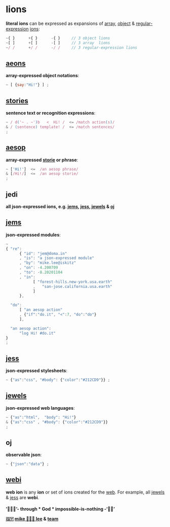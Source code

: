 # lions

**literal ions** can be expressed as expansions of
[array](http://www.ecma-international.org/ecma-262/6.0/index.html#sec-array-initializer),
[object](http://www.ecma-international.org/ecma-262/6.0/index.html#sec-object-initializer)
&
[regular-expression](http://www.ecma-international.org/ecma-262/6.0/index.html#sec-literals-regular-expression-literals)
[ions](ion.md#ion):

```javascript
~{ }      +{ }      -{ }     // 3 object lions
~[ ]      +[ ]      -[ ]     // 3 array  lions
~/ /      +/ /      -/ /     // 3 regular-expression lions
```

## [aeons](aeons.md)

**array-expressed object notations**:

```javascript
~ [ {say:"Hi!"} ] ;
```

## [stories](stories.md)

**sentence text or recognition expressions**:

```javascript
~ / d('~ . ~')b   <  Hi! /  <= /match action(s)/
& / (sentence) template! /  <= /match sentences/
;
```

## [aesop](aesop.md)

**array-expressed [storie](stories.md) or phrase**:

```javascript
~ ['Hi!']  <=  /an aesop phrase/
& [/Hi!/]  <=  /an aesop storie/
;
```

## jedi

**all json-expressed ions, e.g. [jems](#jems), [jess](#jess), [jewels](#jewels) & [oj](#oj)**

## [jems](http://jems.ionify.net/)

**json-expressed modules**:

```javascript
~
{ "re":
      { "id": "jem@doma.in"
      , "is": "a json-expressed module"
      , "by": "mike.lee@iskitz"
      , "on": -4.200709
      , "to": -8.20201104
      , "in":
            [ "forest-hills.new-york.usa.earth"
            ,   "san-jose.california.usa.earth"
            ]
      },

  "do":
      [ "an aesop action"
      , {"if":"do.it", "<":7, "do":"do"}
      ],

  "an aesop action":
      "log Hi! #do.it"
}
;
```

## [jess](jess.md)

**json-expressed stylesheets**:

```javascript
~ {"as":"css", "#body": {"color":"#212CD9"}} ;
```

## [jewels](jewels.md)

**json-expressed web languages**:

```javascript
~ {"as":"html",  "body": "Hi!"}
& {"as":"css" , "#body": {"color":"#212CD9"}}
;
```

## oj

**observable json**:

```javascript
~ {"json":"data"} ;
```

## [webi](webi.md)

**web ion** is any **ion** or set of ions created for the
[web](https://en.wikipedia.org/wiki/World_Wide_Web).
For example, all [jewels](jewels.md) & [jess](#jess) are **webi**.

####

**’🙇🏾‍♂️’- through * God * impossible-is-nothing -‘🤲🏾’**

**[🇬🇾](https://en.wikipedia.org/wiki/Guyana) [mike 👨🏾‍💻 lee](https://github.com/iskitz) & [team](https://github.com/orgs/ionify/people)**

